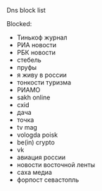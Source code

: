 Dns block list

Blocked:
- Тинькоф журнал
- РИА новости
- РБК новости
- стебель
- пруфы
- я живу в россии
- тонкости туризма
- РИАМО
- sakh online
- cxid
- дача
- точка
- tv mag 
- vologda poisk
- be(in) crypto 
- vk
- авиация россии
- новости восточной ленты
- саха медиа
- форпост севастопль
